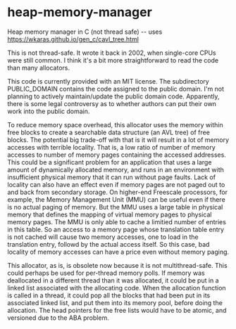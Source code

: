 ﻿# heap-memory-manager
Heap memory manager in C (not thread safe) -- uses https://wkaras.github.io/gen_c/cavl_tree.html

This is not thread-safe. It wrote it back in 2002, when single-core CPUs were still common.  I think it's a bit more
straightforward to read the code than many allocators.

This code is currently provided with an MIT license.  The subdirectory PUBLIC_DOMAIN contains the code assigned to the public
domain.  I'm not planning to actively maintain/update the public domain code.  Apparently, there is some legal controversy as to
whether authors can put their own work into the public domain.

To reduce memory space overhead, this allocator uses the memory within free blocks to create a searchable data structure (an AVL tree) of  free blocks.  The potential big trade-off with that is it will result in a lot of memory accesses with terrible locality.  That is, a low ratio of number of memory accesses to number of memory pages containing the accessed addresses.  This could be a significant problem for an application that uses a large amount of dynamically allocated memory, and runs in an environment with insufficient physical memory that it can run without page faults.  Lack of locality can also have an effect even if memory pages are not paged out to and back from secondary storage.  On higher-end Freescale processors, for example, the Memory Management Unit (MMU) can be useful even if there is no actual paging of memory.  But the MMU uses a large table in physical memory that  defines the mapping of virtual memory pages to physical memory pages.  The MMU is only able to cache a limitied number of entries in this table.  So an access to a memory page whose translation table entry is not cached will cause two memory accesses, one to load in the translation entry, followd by the actual access itself.  So this case, bad locality of memory accesses can have a price even without memory paging.

This allocator, as is, is obsolete now because it is not multithread-safe. This could perhaps be used for per-thread memory polls. If memory was deallocated in a different thread than it was allocated, it could be put in a linked list associated with the allocating code. When the allocation function is called in a thread, it could pop all the blocks that had been put in its associated linked list, and put them into its memory pool, before doing the allocation. The head pointers for the free lists would have to be atomic, and versioned due to the ABA problem.
